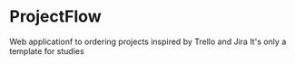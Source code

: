 # ProjectFlow

Web applicationf to ordering projects inspired by Trello and Jira
It's only a template for studies

